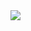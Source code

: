 <img src="https://encrypted-tbn0.gstatic.com/images?q=tbn:ANd9GcSeaQK1BZkFkcrKf-XC8vEupw3qlY87eufYEg&usqp=CAU" />
